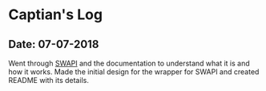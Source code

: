 # Captian's Log

## Date: 07-07-2018
Went through [SWAPI](https://swapi.co/) and the documentation to understand what it is and how it works.
Made the initial design for the wrapper for SWAPI and created README with its details.
